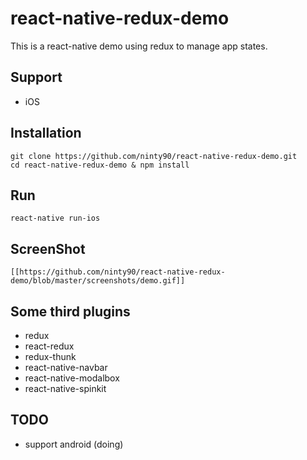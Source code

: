 # react-native-redux-demo

This is a react-native demo using redux to manage app states.

## Support
- iOS

## Installation
    
    git clone https://github.com/ninty90/react-native-redux-demo.git
    cd react-native-redux-demo & npm install

## Run
    
    react-native run-ios

## ScreenShot
    [[https://github.com/ninty90/react-native-redux-demo/blob/master/screenshots/demo.gif]]



## Some third plugins
- redux
- react-redux
- redux-thunk
- react-native-navbar
- react-native-modalbox
- react-native-spinkit

## TODO
- support android   (doing)

